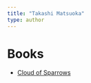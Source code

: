 ```yaml
---
title: "Takashi Matsuoka"
type: author
---
```


# Books
- [Cloud of Sparrows](books/Cloud_of_Sparrows.md)